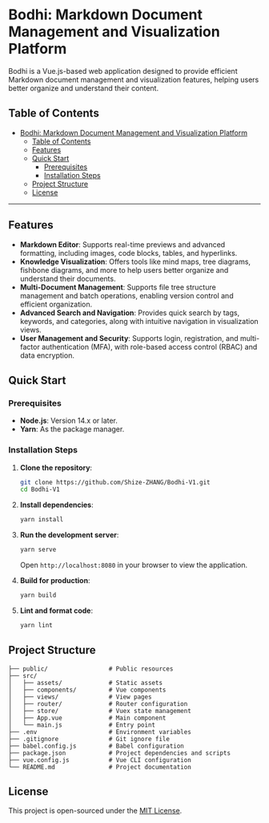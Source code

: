 # Bodhi: Markdown Document Management and Visualization Platform

Bodhi is a Vue.js-based web application designed to provide efficient Markdown document management and visualization features, helping users better organize and understand their content.

## Table of Contents

- [Bodhi: Markdown Document Management and Visualization Platform](#bodhi-markdown-document-management-and-visualization-platform)
  - [Table of Contents](#table-of-contents)
  - [Features](#features)
  - [Quick Start](#quick-start)
    - [Prerequisites](#prerequisites)
    - [Installation Steps](#installation-steps)
  - [Project Structure](#project-structure)
  - [License](#license)

---

## Features

- **Markdown Editor**: Supports real-time previews and advanced formatting, including images, code blocks, tables, and hyperlinks.
- **Knowledge Visualization**: Offers tools like mind maps, tree diagrams, fishbone diagrams, and more to help users better organize and understand their documents.
- **Multi-Document Management**: Supports file tree structure management and batch operations, enabling version control and efficient organization.
- **Advanced Search and Navigation**: Provides quick search by tags, keywords, and categories, along with intuitive navigation in visualization views.
- **User Management and Security**: Supports login, registration, and multi-factor authentication (MFA), with role-based access control (RBAC) and data encryption.

## Quick Start

### Prerequisites

- **Node.js**: Version 14.x or later.
- **Yarn**: As the package manager.

### Installation Steps

1. **Clone the repository**:

   ```bash
   git clone https://github.com/Shize-ZHANG/Bodhi-V1.git
   cd Bodhi-V1
   ```

2. **Install dependencies**:

   ```bash
   yarn install
   ```

3. **Run the development server**:

   ```bash
   yarn serve
   ```

   Open `http://localhost:8080` in your browser to view the application.

4. **Build for production**:

   ```bash
   yarn build
   ```

5. **Lint and format code**:

   ```bash
   yarn lint
   ```

## Project Structure

```plaintext
├── public/                 # Public resources
├── src/
│   ├── assets/             # Static assets
│   ├── components/         # Vue components
│   ├── views/              # View pages
│   ├── router/             # Router configuration
│   ├── store/              # Vuex state management
│   ├── App.vue             # Main component
│   └── main.js             # Entry point
├── .env                    # Environment variables
├── .gitignore              # Git ignore file
├── babel.config.js         # Babel configuration
├── package.json            # Project dependencies and scripts
├── vue.config.js           # Vue CLI configuration
└── README.md               # Project documentation
```

## License

This project is open-sourced under the [MIT License](./LICENSE).